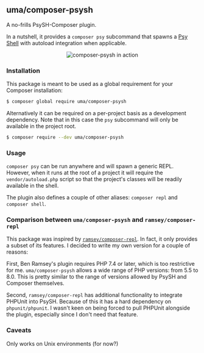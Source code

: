 ## uma/composer-psysh

A no-frills PsySH-Composer plugin.

In a nutshell, it provides a `composer psy` subcommand that spawns a [Psy Shell](https://psysh.org/) with autoload
integration when applicable.

<div align="center">
  <img alt="composer-psysh in action" src="https://i.imgur.com/OZADJUV.gif">
</div>

### Installation

This package is meant to be used as a global requirement for your Composer installation:

```bash
$ composer global require uma/composer-psysh
```

Alternatively it can be required on a per-project basis as a development dependency.
Note that in this case the `psy` subcommand will only be available in the project root.

```bash
$ composer require --dev uma/composer-psysh
```

### Usage

`composer psy` can be run anywhere and will spawn a generic REPL.
However, when it runs at the root of a project it will require the `vendor/autoload.php` script
so that the project's classes will be readily available in the shell.

The plugin also defines a couple of other aliases: `composer repl` and `composer shell`.

### Comparison between `uma/composer-psysh` and `ramsey/composer-repl`

This package was inspired by [`ramsey/composer-repl`](https://github.com/ramsey/composer-repl).
In fact, it only provides a subset of its features.
I decided to write my own version for a couple of reasons:

First, Ben Ramsey's plugin requires PHP 7.4 or later, which is too restrictive for me.
`uma/composer-psysh` allows a wide range of PHP versions: from 5.5 to 8.0.
This is pretty similar to the range of versions allowed by PsySH and Composer themselves.

Second, `ramsey/composer-repl` has additional functionality to integrate PHPUnit into PsySH.
Because of this it has a hard dependency on `phpunit/phpunit`.
I wasn't keen on being forced to pull PHPUnit alongside the plugin, especially since I don't need that feature.

### Caveats

Only works on Unix environments (for now?)
